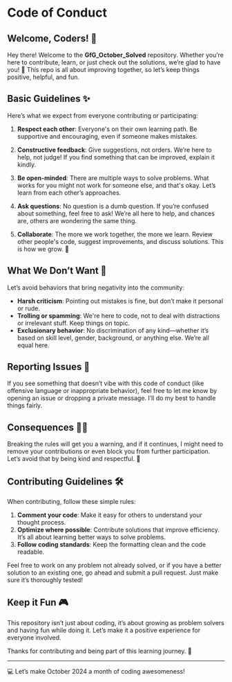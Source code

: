 # Code of Conduct




## Welcome, Coders! 👋

Hey there! Welcome to the **GfG_October_Solved** repository. Whether you’re here to contribute, learn, or just check out the solutions, we’re glad to have you! 🎉 This repo is all about improving together, so let’s keep things positive, helpful, and fun.

## Basic Guidelines ✨

Here’s what we expect from everyone contributing or participating:

1. **Respect each other**: Everyone's on their own learning path. Be supportive and encouraging, even if someone makes mistakes.
   
2. **Constructive feedback**: Give suggestions, not orders. We’re here to help, not judge! If you find something that can be improved, explain it kindly.
   
3. **Be open-minded**: There are multiple ways to solve problems. What works for you might not work for someone else, and that's okay. Let’s learn from each other’s approaches.

4. **Ask questions**: No question is a dumb question. If you’re confused about something, feel free to ask! We’re all here to help, and chances are, others are wondering the same thing.

5. **Collaborate**: The more we work together, the more we learn. Review other people's code, suggest improvements, and discuss solutions. This is how we grow. 🌱

## What We Don’t Want 🚫

Let’s avoid behaviors that bring negativity into the community:

- **Harsh criticism**: Pointing out mistakes is fine, but don’t make it personal or rude.
- **Trolling or spamming**: We're here to code, not to deal with distractions or irrelevant stuff. Keep things on topic.
- **Exclusionary behavior**: No discrimination of any kind—whether it’s based on skill level, gender, background, or anything else. We’re all equal here.

## Reporting Issues 🛑

If you see something that doesn’t vibe with this code of conduct (like offensive language or inappropriate behavior), feel free to let me know by opening an issue or dropping a private message. I’ll do my best to handle things fairly.

## Consequences 🤷‍♂️

Breaking the rules will get you a warning, and if it continues, I might need to remove your contributions or even block you from further participation. Let’s avoid that by being kind and respectful. 🙏

## Contributing Guidelines 🛠️

When contributing, follow these simple rules:
1. **Comment your code**: Make it easy for others to understand your thought process.
2. **Optimize where possible**: Contribute solutions that improve efficiency. It’s all about learning better ways to solve problems.
3. **Follow coding standards**: Keep the formatting clean and the code readable.

Feel free to work on any problem not already solved, or if you have a better solution to an existing one, go ahead and submit a pull request. Just make sure it’s thoroughly tested!

## Keep it Fun 🎮

This repository isn’t just about coding, it’s about growing as problem solvers and having fun while doing it. Let’s make it a positive experience for everyone involved. 

Thanks for contributing and being part of this learning journey. 🚀

---
💻 Let’s make October 2024 a month of coding awesomeness!
